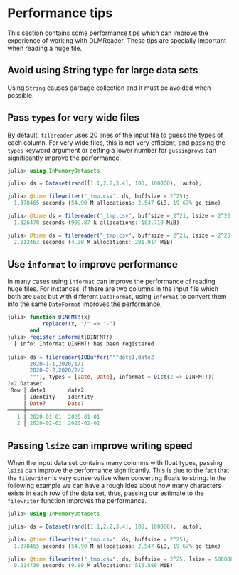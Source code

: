 # Performance tips

This section contains some performance tips which can improve the experience of working with DLMReader. These tips are specially important when reading a huge file.

## Avoid using String type for large data sets

Using `String` causes garbage collection and it must be avoided when possible. 

## Pass `types` for very wide files

By default, `filereader` uses 20 lines of the input file to guess the types of each column. For very wide files, this is not very efficient, and passing the `types` keyword argument or setting a lower number for `gussingrows` can significantly improve the performance.

```julia
julia> using InMemoryDatasets

julia> ds = Dataset(rand([1.1,2.2,3.4], 100, 100000), :auto);

julia> @time filewriter("_tmp.csv", ds, buffsize = 2^25);
  1.378465 seconds (54.90 M allocations: 2.547 GiB, 19.67% gc time)

julia> @time ds = filereader("_tmp.csv", buffsize = 2^21, lsize = 2^20, types = fill(Float64, 10^5));
  1.326470 seconds (999.87 k allocations: 183.719 MiB)

julia> @time ds = filereader("_tmp.csv", buffsize = 2^21, lsize = 2^20, guessingrows = 2);
  2.012463 seconds (4.20 M allocations: 291.914 MiB)
```

## Use `informat` to improve performance

In many cases using `informat` can improve the performance of reading huge files. For instances, if there are two columns in the input file which both are `Date` but with different `DataFormat`, using `informat` to convert them into the same `DateFormat` improves the performance,

```julia
julia> function DINFMT!(x)
           replace!(x, "/" => "-")
       end
julia> register_informat(DINFMT!)
  [ Info: Informat DINFMT! has been registered
  
julia> ds = filereader(IOBuffer("""date1,date2
       2020-1-1,2020/1/1
       2020-2-2,2020/2/2
       """), types = [Date, Date], informat = Dict(2 => DINFMT!))
2×2 Dataset
 Row │ date1       date2      
     │ identity    identity   
     │ Date?       Date?      
─────┼────────────────────────
   1 │ 2020-01-01  2020-01-01
   2 │ 2020-02-02  2020-02-02
```

## Passing `lsize` can improve writing speed

When the input data set contains many columns with float types, passing `lsize` can improve the performance significantly. This is due to the fact that the `filewriter` is very conservative when converting floats to string. In the following example we can have a rough idea about how many characters exists in each row of the data set, thus, passing our estimate to the `filewriter` function improves the performance.

```julia
julia> using InMemoryDatasets

julia> ds = Dataset(rand([1.1,2.2,3.4], 100, 100000), :auto);

julia> @time filewriter("_tmp.csv", ds, buffsize = 2^25);
  1.378465 seconds (54.90 M allocations: 2.547 GiB, 19.67% gc time)

julia> @time filewriter("_tmp.csv", ds, buffsize = 2^25, lsize = 500000);
  0.214730 seconds (9.80 M allocations: 516.580 MiB)
```
